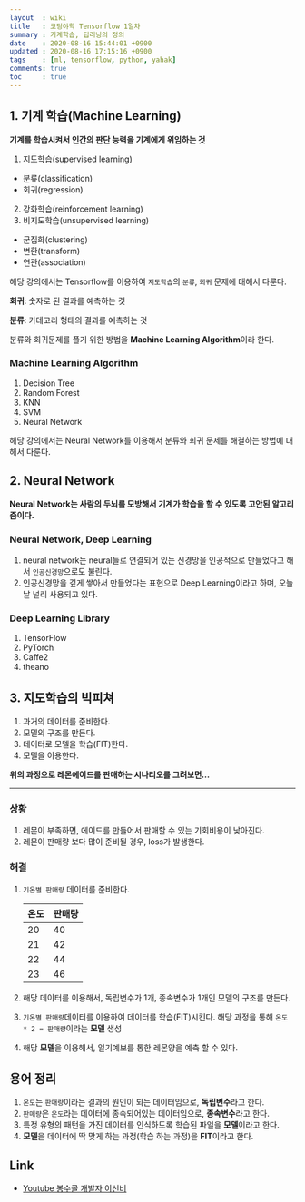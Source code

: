 ```yaml
---
layout  : wiki
title   : 코딩야학 Tensorflow 1일차
summary : 기계학습, 딥러닝의 정의
date    : 2020-08-16 15:44:01 +0900
updated : 2020-08-16 17:15:16 +0900
tags    : [ml, tensorflow, python, yahak]
comments: true
toc     : true
---
```



## 1. 기계 학습(Machine Learning)

**기계를 학습시켜서 인간의 판단 능력을 기계에게 위임하는 것**

1. 지도학습(supervised learning)
  * 분류(classification)
  * 회귀(regression)
2. 강화학습(reinforcement learning)
3. 비지도학습(unsupervised learning)
  * 군집화(clustering)
  * 변환(transform)
  * 연관(association)

해당 강의에서는 Tensorflow를 이용하여 `지도학습`의 `분류`, `회귀` 문제에 대해서 다룬다.

**회귀**: 숫자로 된 결과를 예측하는 것

**분류**: 카테고리 형태의 결과를 예측하는 것

분류와 회귀문제를 풀기 위한 방법을 **Machine Learning Algorithm**이라 한다.

### Machine Learning Algorithm
1. Decision Tree
2. Random Forest
3. KNN
4. SVM
5. Neural Network

해당 강의에서는 Neural Network를 이용해서 분류와 회귀 문제를 해결하는 방법에 대해서 다룬다.

## 2. Neural Network

**Neural Network는 사람의 두뇌를 모방해서 기계가 학습을 할 수 있도록 고안된 알고리즘이다.**

### Neural Network, Deep Learning

1. neural network는 neural들로 연결되어 있는 신경망을 인공적으로 만들었다고 해서 `인공신경망`으로도 불린다.
2. 인공신경망을 깊게 쌓아서 만들었다는 표현으로 Deep Learning이라고 하며, 오늘날 널리 사용되고 있다.

### Deep Learning Library

1. TensorFlow
2. PyTorch
3. Caffe2
4. theano

## 3. 지도학습의 빅피쳐

1. 과거의 데이터를 준비한다.
2. 모델의 구조를 만든다.
3. 데이터로 모델을 학습(FIT)한다.
4. 모델을 이용한다.

**위의 과정으로 레몬에이드를 판매하는 시나리오를 그려보면...**

------------------------------------------------------------

### 상황
1. 레몬이 부족하면, 에이드를 만들어서 판매할 수 있는 기회비용이 낯아진다.
2. 레몬이 판매량 보다 많이 준비될 경우, loss가 발생한다.

### 해결

1. `기온별 판매량` 데이터를 준비한다.

      | 온도 | 판매량 |
      |------|--------|
      | 20   | 40     |
      | 21   | 42     |
      | 22   | 44     |
      | 23   | 46     |

2. 해당 데이터를 이용해서, 독립변수가 1개, 종속변수가 1개인 모델의 구조를 만든다.
3. `기온별 판매량`데이터를 이용하여 데이터를 학습(FIT)시킨다. 해당 과정을 통해 `온도 * 2 = 판매량`이라는 **모델** 생성
4. 해당 **모델**을 이용해서, 일기예보를 통한 레몬양을 예측 할 수 있다.

## 용어 정리

1. `온도`는 `판매량`이라는 결과의 원인이 되는 데이터임으로, **독립변수**라고 한다.
2. `판매량`은 `온도`라는 데이터에 종속되어있는 데이터임으로, **종속변수**라고 한다.
3. 특정 유형의 패턴을 가진 데이터를 인식하도록 학습된 파일을 **모델**이라고 한다.
4. **모델**을 데이터에 딱 맞게 하는 과정(학습 하는 과정)을 **FIT**이라고 한다.

## Link

* [Youtube 봉수골 개발자 이선비](https://www.youtube.com/watch?v=dpw0wY13XDk&list=PLl1irxoYh2wyLwJutUZx5Q_QEEDZoXBnz&index=1)
